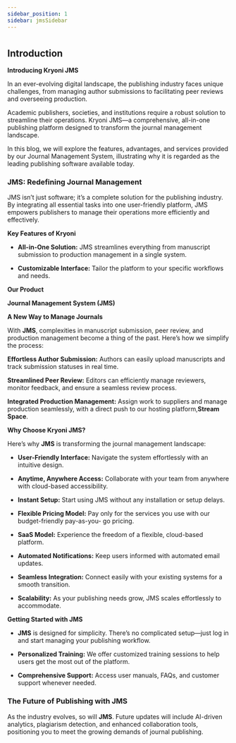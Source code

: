 ```yaml
---
sidebar_position: 1
sidebar: jmsSidebar
---
```


#

## **Introduction**

**Introducing Kryoni JMS**

In an ever-evolving digital landscape, the publishing industry faces unique challenges, from managing author submissions to facilitating peer reviews and overseeing production.

Academic publishers, societies, and institutions require a robust solution to streamline their operations. Kryoni JMS—a comprehensive, all-in-one publishing platform designed to transform the journal management landscape.

In this blog, we will explore the features, advantages, and services provided by our Journal Management System, illustrating why it is regarded as the leading publishing software available today.

### **JMS: Redefining Journal Management**

JMS isn’t just software; it’s a complete solution for the publishing industry. By integrating all essential tasks into one user-friendly platform, JMS empowers publishers to manage their operations more efficiently and effectively.

**Key Features of Kryoni**

- **All-in-One Solution:** JMS streamlines everything from manuscript submission to production management in a single system.

- **Customizable Interface:** Tailor the platform to your specific workflows and needs.

**Our Product**

**Journal Management System (JMS)**

**A New Way to Manage Journals**

With **JMS**, complexities in manuscript submission, peer review, and production management become a thing of the past. Here’s how we simplify the process:

**Effortless Author Submission:** Authors can easily upload manuscripts and track submission statuses in real time.

**Streamlined Peer Review:** Editors can efficiently manage reviewers, monitor feedback, and ensure a seamless review process.

**Integrated Production Management:** Assign work to suppliers and manage production seamlessly, with a direct push to our hosting platform,**Stream Space**.

**Why Choose Kryoni JMS?**

Here’s why **JMS** is transforming the journal management landscape:

- **User-Friendly Interface:** Navigate the system effortlessly with an intuitive design.

- **Anytime, Anywhere Access:** Collaborate with your team from anywhere with cloud-based accessibility.

- **Instant Setup:** Start using JMS without any installation or setup delays.

- **Flexible Pricing Model:** Pay only for the services you use with our budget-friendly pay-as-you- go pricing.

- **SaaS Model:** Experience the freedom of a flexible, cloud-based platform.

- **Automated Notifications:** Keep users informed with automated email updates.

- **Seamless Integration:** Connect easily with your existing systems for a smooth transition.

- **Scalability:** As your publishing needs grow, JMS scales effortlessly to accommodate.

**Getting Started with JMS**

- **JMS** is designed for simplicity. There’s no complicated setup—just log in and start managing your publishing workflow.

- **Personalized Training:** We offer customized training sessions to help users get the most out of the platform.

- **Comprehensive Support:** Access user manuals, FAQs, and customer support whenever needed.

### **The Future of Publishing with JMS**

As the industry evolves, so will **JMS**. Future updates will include AI-driven analytics, plagiarism detection, and enhanced collaboration tools, positioning you to meet the growing demands of journal publishing.

